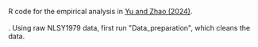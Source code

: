 R code for the empirical analysis in <a href="https://arxiv.org/abs/2401.07000" target="_blank">Yu and Zhao (2024)</a>. <br /><br />.
Using raw NLSY1979 data, first run "Data_preparation", which cleans the data. <br /><br />


